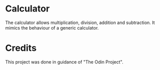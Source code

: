 # Calculator
The calculator allows multiplication, division, addition and subtraction. It mimics the behaviour of a generic calculator.

# Credits
This project was done in guidance of "The Odin Project".
